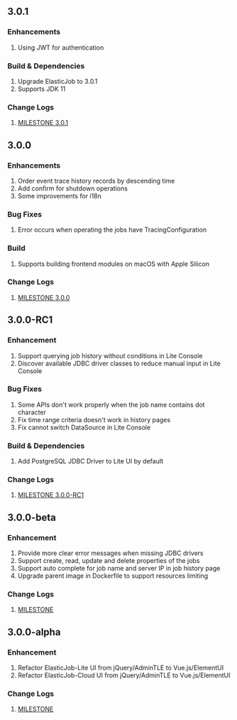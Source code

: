 ## 3.0.1

### Enhancements

1. Using JWT for authentication

### Build & Dependencies

1. Upgrade ElasticJob to 3.0.1
1. Supports JDK 11

### Change Logs

1. [MILESTONE 3.0.1](https://github.com/apache/shardingsphere-elasticjob-ui/milestone/5)

## 3.0.0

### Enhancements

1. Order event trace history records by descending time
1. Add confirm for shutdown operations
1. Some improvements for i18n

### Bug Fixes

1. Error occurs when operating the jobs have TracingConfiguration

### Build

1. Supports building frontend modules on macOS with Apple Silicon

### Change Logs

1. [MILESTONE 3.0.0](https://github.com/apache/shardingsphere-elasticjob-ui/milestone/4)

## 3.0.0-RC1

### Enhancement

1. Support querying job history without conditions in Lite Console
1. Discover available JDBC driver classes to reduce manual input in Lite Console

### Bug Fixes

1. Some APIs don't work properly when the job name contains dot character
1. Fix time range criteria doesn't work in history pages
1. Fix cannot switch DataSource in Lite Console

### Build & Dependencies

1. Add PostgreSQL JDBC Driver to Lite UI by default

### Change Logs

1. [MILESTONE 3.0.0-RC1](https://github.com/apache/shardingsphere-elasticjob-ui/milestone/3)

## 3.0.0-beta

### Enhancement

1. Provide more clear error messages when missing JDBC drivers
1. Support create, read, update and delete properties of the jobs
1. Support auto complete for job name and server IP in job history page
1. Upgrade parent image in Dockerfile to support resources limiting

### Change Logs

1. [MILESTONE](https://github.com/apache/shardingsphere-elasticjob-ui/milestone/2)

## 3.0.0-alpha

### Enhancement

1. Refactor ElasticJob-Lite UI from jQuery/AdminTLE to Vue.js/ElementUI
1. Refactor ElasticJob-Cloud UI from jQuery/AdminTLE to Vue.js/ElementUI

### Change Logs

1. [MILESTONE](https://github.com/apache/shardingsphere-elasticjob-ui/milestone/1)
